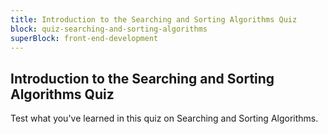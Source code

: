 ```yaml
---
title: Introduction to the Searching and Sorting Algorithms Quiz
block: quiz-searching-and-sorting-algorithms
superBlock: front-end-development
---
```


## Introduction to the Searching and Sorting Algorithms Quiz

Test what you've learned in this quiz on Searching and Sorting Algorithms.
